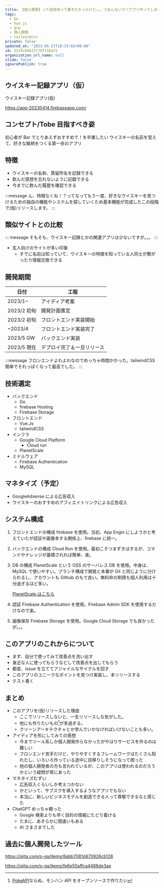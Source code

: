 ```yaml
---
title: 【個人開発】って自信持って書きたかったけど。。。つまんないクソアプリ作ってしまった
tags:
  - Go
  - Vue.js
  - gcp
  - 個人開発
  - tailwindcss
private: false
updated_at: "2023-05-21T18:33:02+09:00"
id: 3214cbbb27c79f116a72
organization_url_name: null
slide: false
ignorePublish: true
---
```


## ウイスキー記録アプリ（仮）

ウイスキー記録アプリ(仮)

https://app-20230414.firebaseapp.com/

## コンセプト/Tobe 目指すべき姿

初心者が Bar でとりあえずおすすめで！を卒業したい
ウイスキーの名前を覚えて、好きな銘柄をつくる第一歩のアプリ

## 特徴

- ウイスキーの名称、蒸留所名を記録できる
- 飲んだ感想を忘れないように記録できる
- 今までに飲んだ履歴を確認できる

:::message
ん、特徴なくね！？ってなってもう一度、好きなウイスキーを見つけるための独自の機能やシステムを探していくため基本機能が完成したこの段階で(仮)リリースします。
:::

## 類似サイトとの比較

::: message
そもそも、ウイスキー記録とかの関連アプリは少ないですが。。。
:::

- 玄人向けのサイトが多い印象
  - すでに名前は知っていて、ウイスキーの特徴を知っている人同士が繋がったり情報交換できる

## 開発期間

| 日付        | 工程                       |
| ----------- | -------------------------- |
| 2023/1~     | アイディア考案             |
| 2023/2 初旬 | 開発計画策定               |
| 2023/2 初旬 | フロントエンド実装開始     |
| ~2023/4     | フロントエンド実装完了     |
| 2023/5 GW   | バックエンド実装           |
| 2023/5 現在 | デプロイ完了＆一旦リリース |

:::message
フロンエンドよわよわなのでめっちゃ時間かかった。tailwindCSS 簡単でそれっぽくなって最高でした。
:::

## 技術選定

- バックエンド
  - Go
  - firebase Hosting
  - Firebase Storage
- フロントエンド
  - Vue.Js
  - tailwindCSS
- インフラ
  - Google Cloud Platform
    - Cloud run
  - PlanetScale
- ミドルウェア
  - Firebase Authentication
  - MySQL

## マネタイズ（予定）

- GoogleAdsense による広告収入
- ウイスキーのおすすめのアフィエイトリンクによる広告収入

## システム構成

1. フロントエンドの構成
   firebase を使用。当初、App Engin にしようかと考えていたが認証や画像本する関係上、firebase に統一。
2. バックエンドの構成
   Cloud Run を使用。最初こそつまずきはするが、コマンドやナレッジが蓄積されれば簡単、楽。
3. DB の構成
   PlanetScale という OSS のサーバレス DB を使用。中身は、MySQL で使いやすい。ブランチ構成で開発と本番が Git と同じように分けられるし、アカウントも Github のもで良い。無料枠の制限も個人利用は十分過ぎるほど多い。

   [PlanetScale はこちら](https://planetscale.com/)

4. 認証
   Firebase Authentication を使用。Firebase Admin SDK を使用するだけなので楽。

5. 画像保存
   Firebase Storage を使用。Google Cloud Storage でも良かったが。。。

## このアプリのこれからについて

- まず、自分で使ってみて改善点を洗い出す
- 身近な人に使ってもらうなどして改善点を出してもらう
- 都度、issue を立ててアジャイルなサイクルを回す
- このアプリのユニークなポイントを見つけ実装し、本リリースする
- テスト書く

## まとめ

- このアプリを(仮)リリースした理由
  - ここでリリースしないと、一生リリースしな気がした。
  - 他にも作りたいもの[^1]が多過ぎる。
  - クリーンアーキテクチャとか学んでいかなければいけないことも多い。
- アイディアを形にしてみての感想
  - 今までツール系しか個人開発作らなかったがやはりサービスを作るのは難しい
  - フロンエンド苦手だけど、やりやすくするフレームワークはたくさん知れたし、いろいろ作っている途中に目移りしそうになって困った
  - 他の個人開発者の方も言われているが、このアプリは使われるのだろうかという疑問が常にあった
- マネタイズむずい
  - 広告収入くらいしか考えつかない
  - かといって、サブスクを導入するようなアプリでもない
  - 本当に、新しいビジネスモデルを創造できる人って尊敬できるなと感じた
- ChatGPT めっちゃ頼った
  - Google 検索よりも早く目的の情報にたどり着ける
  - たまに、あきらかに間違いもある
  - AI さまさまでした

[^1]: [PokeAPI](https://pokeapi.co/)ならぬ、モンハン API をオープンソースで作りたい

## 過去に個人開発したツール

https://qiita.com/o-ga/items/6abb7081d470926cb128

https://qiita.com/o-ga/items/fe6e50affca4488de3ae
